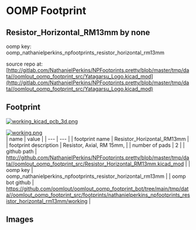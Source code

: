# OOMP Footprint  
## Resistor_Horizontal_RM13mm  by none  
  
oomp key: oomp_nathanielperkins_npfootprints_resistor_horizontal_rm13mm  
  
source repo at: [http://gitlab.com/NathanielPerkins/NPFootprints.pretty/blob/master/tmp/data//oomlout_oomp_footprint_src/Yatagarsu_Logo.kicad_mod](http://gitlab.com/NathanielPerkins/NPFootprints.pretty/blob/master/tmp/data//oomlout_oomp_footprint_src/Yatagarsu_Logo.kicad_mod)  
## Footprint  
  
[![working_kicad_pcb_3d.png](working_kicad_pcb_3d_600.png)](working_kicad_pcb_3d.png)  
  
[![working.png](working_600.png)](working.png)  
| name | value | 
| --- | --- | 
| footprint name | Resistor_Horizontal_RM13mm | 
| footprint description | Resistor, Axial, RM 15mm, | 
| number of pads | 2 | 
| github path | http://github.com/NathanielPerkins/NPFootprints.pretty/blob/master/tmp/data//oomlout_oomp_footprint_src/Resistor_Horizontal_RM13mm.kicad_mod | 
| oomp key | oomp_nathanielperkins_npfootprints_resistor_horizontal_rm13mm | 
| oomp bot github | https://github.com/oomlout/oomlout_oomp_footprint_bot/tree/main/tmp/data//oomlout_oomp_footprint_src/footprints/nathanielperkins_npfootprints_resistor_horizontal_rm13mm/working | 
## Images  
